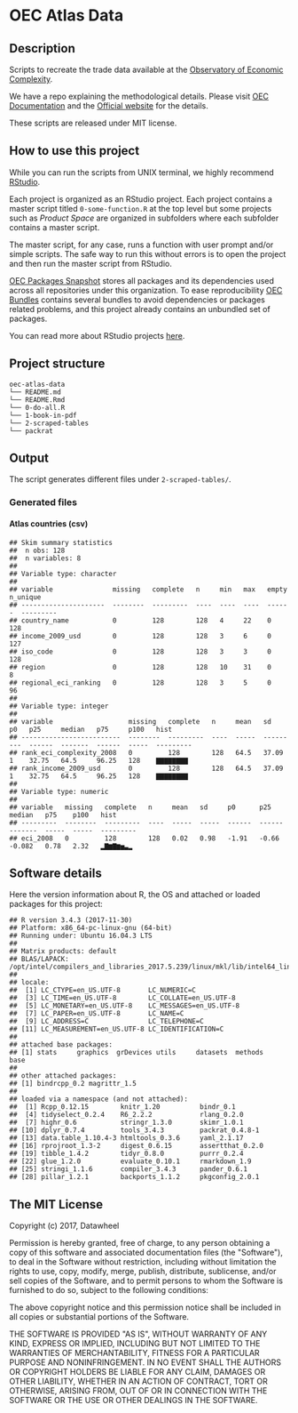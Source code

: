 
<!-- README.md is generated from README.Rmd. Please edit that file -->
OEC Atlas Data
==============

Description
-----------

Scripts to recreate the trade data available at the [Observatory of Economic Complexity](http://atlas.media.mit.edu/en/).

We have a repo explaining the methodological details. Please visit [OEC Documentation](https://observatory-economic-complexity.github.io/oec-documentation/) and the [Official website](http://atlas.media.mit.edu/en/) for the details.

These scripts are released under MIT license.

How to use this project
-----------------------

While you can run the scripts from UNIX terminal, we highly recommend [RStudio](https://www.rstudio.com/).

Each project is organized as an RStudio project. Each project contains a master script titled `0-some-function.R` at the top level but some projects such as *Product Space* are organized in subfolders where each subfolder contains a master script.

The master script, for any case, runs a function with user prompt and/or simple scripts. The safe way to run this without errors is to open the project and then run the master script from RStudio.

[OEC Packages Snapshot](https://github.com/observatory-economic-complexity/oec-packages-snapshot) stores all packages and its dependencies used across all repositories under this organization. To ease reproducibility [OEC Bundles](https://github.com/observatory-economic-complexity/oec-bundles) contains several bundles to avoid dependencies or packages related problems, and this project already contains an unbundled set of packages.

You can read more about RStudio projects [here](https://support.rstudio.com/hc/en-us/articles/200526207-Using-Projects).

Project structure
-----------------

    oec-atlas-data
    └── README.md
    └── README.Rmd
    └── 0-do-all.R
    └── 1-book-in-pdf
    └── 2-scraped-tables
    └── packrat

Output
------

The script generates different files under `2-scraped-tables/`.

### Generated files

#### Atlas countries (csv)

    ## Skim summary statistics  
    ##  n obs: 128    
    ##  n variables: 8    
    ## 
    ## Variable type: character
    ## 
    ## variable               missing   complete   n     min   max   empty   n_unique 
    ## ---------------------  --------  ---------  ----  ----  ----  ------  ---------
    ## country_name           0         128        128   4     22    0       128      
    ## income_2009_usd        0         128        128   3     6     0       127      
    ## iso_code               0         128        128   3     3     0       128      
    ## region                 0         128        128   10    31    0       8        
    ## regional_eci_ranking   0         128        128   3     5     0       96       
    ## 
    ## Variable type: integer
    ## 
    ## variable                   missing   complete   n     mean   sd      p0   p25     median   p75     p100   hist     
    ## -------------------------  --------  ---------  ----  -----  ------  ---  ------  -------  ------  -----  ---------
    ## rank_eci_complexity_2008   0         128        128   64.5   37.09   1    32.75   64.5     96.25   128    ▇▇▇▇▇▇▇▇ 
    ## rank_income_2009_usd       0         128        128   64.5   37.09   1    32.75   64.5     96.25   128    ▇▇▇▇▇▇▇▇ 
    ## 
    ## Variable type: numeric
    ## 
    ## variable   missing   complete   n     mean   sd     p0      p25     median   p75    p100   hist     
    ## ---------  --------  ---------  ----  -----  -----  ------  ------  -------  -----  -----  ---------
    ## eci_2008   0         128        128   0.02   0.98   -1.91   -0.66   -0.082   0.78   2.32   ▂▇▆▇▆▅▃▂

Software details
----------------

Here the version information about R, the OS and attached or loaded packages for this project:

    ## R version 3.4.3 (2017-11-30)
    ## Platform: x86_64-pc-linux-gnu (64-bit)
    ## Running under: Ubuntu 16.04.3 LTS
    ## 
    ## Matrix products: default
    ## BLAS/LAPACK: /opt/intel/compilers_and_libraries_2017.5.239/linux/mkl/lib/intel64_lin/libmkl_gf_lp64.so
    ## 
    ## locale:
    ##  [1] LC_CTYPE=en_US.UTF-8       LC_NUMERIC=C              
    ##  [3] LC_TIME=en_US.UTF-8        LC_COLLATE=en_US.UTF-8    
    ##  [5] LC_MONETARY=en_US.UTF-8    LC_MESSAGES=en_US.UTF-8   
    ##  [7] LC_PAPER=en_US.UTF-8       LC_NAME=C                 
    ##  [9] LC_ADDRESS=C               LC_TELEPHONE=C            
    ## [11] LC_MEASUREMENT=en_US.UTF-8 LC_IDENTIFICATION=C       
    ## 
    ## attached base packages:
    ## [1] stats     graphics  grDevices utils     datasets  methods   base     
    ## 
    ## other attached packages:
    ## [1] bindrcpp_0.2 magrittr_1.5
    ## 
    ## loaded via a namespace (and not attached):
    ##  [1] Rcpp_0.12.15        knitr_1.20          bindr_0.1          
    ##  [4] tidyselect_0.2.4    R6_2.2.2            rlang_0.2.0        
    ##  [7] highr_0.6           stringr_1.3.0       skimr_1.0.1        
    ## [10] dplyr_0.7.4         tools_3.4.3         packrat_0.4.8-1    
    ## [13] data.table_1.10.4-3 htmltools_0.3.6     yaml_2.1.17        
    ## [16] rprojroot_1.3-2     digest_0.6.15       assertthat_0.2.0   
    ## [19] tibble_1.4.2        tidyr_0.8.0         purrr_0.2.4        
    ## [22] glue_1.2.0          evaluate_0.10.1     rmarkdown_1.9      
    ## [25] stringi_1.1.6       compiler_3.4.3      pander_0.6.1       
    ## [28] pillar_1.2.1        backports_1.1.2     pkgconfig_2.0.1

The MIT License
---------------

Copyright (c) 2017, Datawheel

Permission is hereby granted, free of charge, to any person obtaining a copy of this software and associated documentation files (the "Software"), to deal in the Software without restriction, including without limitation the rights to use, copy, modify, merge, publish, distribute, sublicense, and/or sell copies of the Software, and to permit persons to whom the Software is furnished to do so, subject to the following conditions:

The above copyright notice and this permission notice shall be included in all copies or substantial portions of the Software.

THE SOFTWARE IS PROVIDED "AS IS", WITHOUT WARRANTY OF ANY KIND, EXPRESS OR IMPLIED, INCLUDING BUT NOT LIMITED TO THE WARRANTIES OF MERCHANTABILITY, FITNESS FOR A PARTICULAR PURPOSE AND NONINFRINGEMENT. IN NO EVENT SHALL THE AUTHORS OR COPYRIGHT HOLDERS BE LIABLE FOR ANY CLAIM, DAMAGES OR OTHER LIABILITY, WHETHER IN AN ACTION OF CONTRACT, TORT OR OTHERWISE, ARISING FROM, OUT OF OR IN CONNECTION WITH THE SOFTWARE OR THE USE OR OTHER DEALINGS IN THE SOFTWARE.
